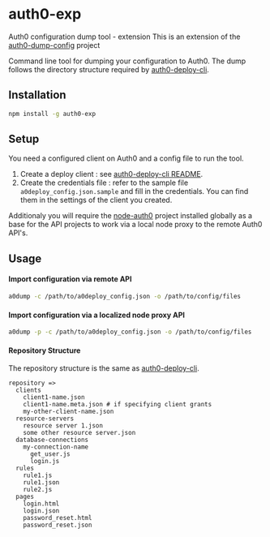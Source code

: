 # auth0-exp

Auth0 configuration dump tool - extension
This is an extension of the [auth0-dump-config](https://github.com/xurei/auth0-dump-config) project 

Command line tool for dumping your configuration to Auth0.
The dump follows the directory structure required by [auth0-deploy-cli](https://github.com/auth0/auth0-deploy-cli).

## Installation
```bash
npm install -g auth0-exp
```

## Setup
You need a configured client on Auth0 and a config file to run the tool. 
1. Create a deploy client : see [auth0-deploy-cli README](https://github.com/auth0/auth0-deploy-cli/blob/master/README.md).
1. Create the credentials file : refer to the sample file `a0deploy_config.json.sample` and fill in the credentials.
You can find them in the settings of the client you created.

Additionaly you will require the [node-auth0]( https://github.com/auth0/node-auth0) project installed globally as a base for the API projects to work via a local node proxy to the remote Auth0 API's.

## Usage

#### Import configuration via remote API
```bash
a0dump -c /path/to/a0deploy_config.json -o /path/to/config/files
```
#### Import configuration via a localized node proxy API
```bash
a0dump -p -c /path/to/a0deploy_config.json -o /path/to/config/files
```

#### Repository Structure
The repository structure is the same as [auth0-deploy-cli](https://github.com/auth0/auth0-deploy-cli).
```
repository => 
  clients
    client1-name.json
    client1-name.meta.json # if specifying client grants
    my-other-client-name.json
  resource-servers
    resource server 1.json
    some other resource server.json
  database-connections
    my-connection-name
      get_user.js
      login.js
  rules
    rule1.js
    rule1.json
    rule2.js
  pages
    login.html
    login.json
    password_reset.html
    password_reset.json
```
